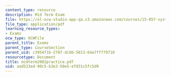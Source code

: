 ```yaml
---
content_type: resource
description: Mid Term Exam
file: https://ol-ocw-studio-app-qa.s3.amazonaws.com/courses/15-057-systems-optimization-spring-2003/aad523ed90c5b3e350e5efd31c5fc5d9_midterm2002practice.pdf
file_type: application/pdf
learning_resource_types:
- Exams
ocw_type: OCWFile
parent_title: Exams
parent_type: CourseSection
parent_uid: c395471b-2707-dcbb-5013-64a7fff79710
resourcetype: Document
title: midterm2002practice.pdf
uid: aad523ed-90c5-b3e3-50e5-efd31c5fc5d9
---
```

